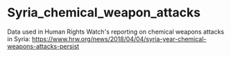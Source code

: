 # Syria_chemical_weapon_attacks
Data used in Human Rights Watch's reporting on chemical weapons attacks in Syria: https://www.hrw.org/news/2018/04/04/syria-year-chemical-weapons-attacks-persist

